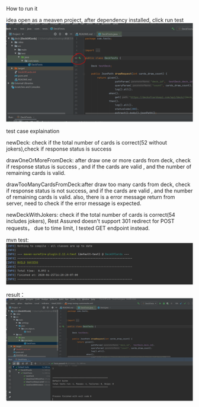 How to run it

idea open as a meaven project, after dependency installed, click run test
![image](https://github.com/tingpengJ/real-time-data-pipeline2/blob/master/run.PNG)

test case explaination

newDeck: check if the total number of cards is correct(52 without jokers),check if response status is success

drawOneOrMoreFromDeck: after draw one or more cards from deck,  check if response status is success , and if the cards are valid , and the number of remaining cards is valid.

drawTooManyCardsFromDeck:after draw too many cards from deck, check if response status is not success,  and if the cards are valid , and the number of remaining cards is valid. also, there is a error message return from server, need to check if the error message is expected.

newDeckWithJokers:  check if the total number of cards is correct(54 includes jokers), Rest Assured doesn't support 301 redirect for POST requests， due to time limit,  I tested GET endpoint instead.

mvn test:
![image](https://github.com/tingpengJ/real-time-data-pipeline2/blob/master/mvn%20test.PNG)

result：
![image](https://github.com/tingpengJ/real-time-data-pipeline2/blob/master/result.PNG)
